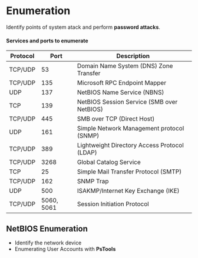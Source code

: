# Enumeration

Identify points of system atack and perform **password attacks**.

#### Services and ports to enumerate

| Protocol | Port | Description |
|----------|------|-------------|
|TCP/UDP|53|Domain Name System (DNS) Zone Transfer|
|TCP/UDP|135|Microsoft RPC Endpoint Mapper|
|UDP|137|NetBIOS Name Service (NBNS)|
|TCP|139|NetBIOS Session Service (SMB over NetBIOS)|
|TCP/UDP|445|SMB over TCP (Direct Host)|
|UDP|161|Simple Network Management protocol (SNMP)|
|TCP/UDP|389|Lightweight Directory Access Protocol (LDAP)|
|TCP/UDP|3268|Global Catalog Service|
|TCP|25|Simple Mail Transfer Protocol (SMTP)|
|TCP/UDP|162|SNMP Trap|
|UDP|500|ISAKMP/Internet Key Exchange (IKE)|
|TCP/UDP|5060, 5061|Session Initiation Protocol|



## NetBIOS Enumeration

* Identify the network device
* Enumerating User Accounts with **PsTools**
